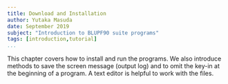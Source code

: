 ```yaml
---
title: Download and Installation
author: Yutaka Masuda
date: September 2019
subject: "Introduction to BLUPF90 suite programs"
tags: [introduction,tutorial]
...
```


This chapter covers how to install and run the programs.
We also introduce methods to save the screen message (output log) and to omit the key-in at the beginning of a program.
A text editor is helpful to work with the files.
